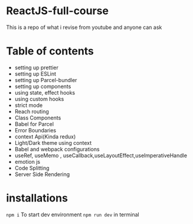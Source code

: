 # ReactJS-full-course
This is a repo of what i revise from youtube and anyone can ask
# Table of contents
- setting up prettier
- setting up ESLint
- setting up Parcel-bundler
- setting up components
- using state, effect hooks
- using custom hooks
- strict mode
- Reach routing
- Class Components
- Babel for Parcel
- Error Boundaries
- context Api(Kinda redux)
- Light/Dark theme using context
- Babel and webpack configurations
- useRef, useMemo , useCallback,useLayoutEffect,useImperativeHandle
- emotion js
- Code Splitting
- Server Side Rendering

# installations
``npm i``
To start dev environment ``npm run dev`` in terminal